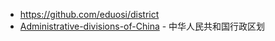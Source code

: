 - https://github.com/eduosi/district
- [Administrative-divisions-of-China](https://github.com/modood/Administrative-divisions-of-China) - 中华人民共和国行政区划
